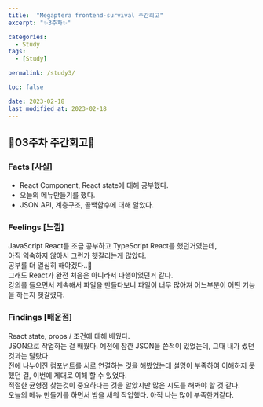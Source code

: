 ```yaml
---
title:  "Megaptera frontend-survival 주간회고"
excerpt: "✨3주차✨"

categories:
  - Study
tags:
  - [Study]

permalink: /study3/

toc: false

date: 2023-02-18
last_modified_at: 2023-02-18
---
```

## 💫03주차 주간회고💫

### Facts [사실]
- React Component, React state에 대해 공부했다.
- 오늘의 메뉴만들기를 했다.
- JSON API, 계층구조, 콜백함수에 대해 알았다.

### Feelings [느낌]
JavaScript React를 조금 공부하고 TypeScript React를 했던거였는데,\
아직 익숙하지 않아서 그런가 헷갈리는게 많았다.\
공부를 더 열심히 해야겠다..🥲\
그래도 React가 완전 처음은 아니라서 다행이었던거 같다.\
강의를 들으면서 계속해서 파일을 만들다보니 파일이 너무 많아져 어느부분이 어떤 기능을 하는지 헷갈렸다.

### Findings [배운점]
React state, props / 조건에 대해 배웠다.\
JSON으로 작업하는 걸 배웠다. 예전에 잠깐 JSON을 쓴적이 있었는데, 그때 내가 썼던 것과는 달랐다.\
전에 나누어진 컴포넌트를 서로 연결하는 것을 해봤었는데 설명이 부족하여 이해하지 못했던 걸, 이번에 제대로 이해 할 수 있었다.\
적절한 균형점 찾는것이 중요하다는 것을 알았지만 많은 시도를 해봐야 할 것 같다.\
오늘의 메뉴 만들기를 하면서 밤을 새워 작업했다. 아직 나는 많이 부족한거같다.


